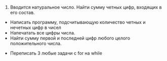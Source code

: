 1. Вводится натуральное число. Найти сумму четных цифр, входящих в его состав.
* Написать программу, подсчитывающую количество четных и нечетных цифр в чисел
* Напечатать все цифры числа.
* Найти сумму первой и последней цифр любого целого положительного числа.
+ Переписать 3 любые задачи с for на while